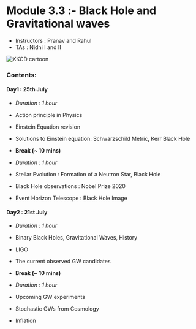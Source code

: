 # Module 3.3 :- Black Hole and Gravitational waves

- Instructors : Pranav and Rahul
- TAs : Nidhi I and II

![XKCD cartoon](https://www.explainxkcd.com/wiki/images/3/3a/gravitational_waves.png)

### Contents:

#### Day1 : 25th July

- _Duration : 1 hour_
- Action principle in Physics
- Einstein Equation revision
- Solutions to Einstein equation: Schwarzschild Metric, Kerr Black Hole

- **Break (~ 10 mins)**

- _Duration : 1 hour_
- Stellar Evolution : Formation of a Neutron Star, Black Hole
- Black Hole observations : Nobel Prize 2020
- Event Horizon Telescope : Black Hole Image

#### Day2 : 21st July

- _Duration : 1 hour_
- Binary Black Holes, Gravitational Waves, History
- LIGO
- The current observed GW candidates

- **Break (~ 10 mins)**

- _Duration : 1 hour_
- Upcoming GW experiments
- Stochastic GWs from Cosmology
- Inflation
